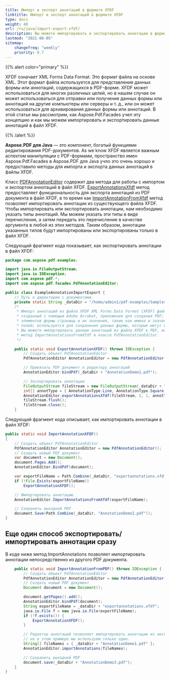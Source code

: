 ```yaml
---
title: Импорт и экспорт аннотаций в формате XFDF
linktitle: Импорт и экспорт аннотаций в формате XFDF
type: docs
weight: 40
url: /ru/java/import-export-xfdf/
description: Вы можете импортировать и экспортировать аннотации в формате XFDF, используя библиотеку Aspose.PDF для Java.
lastmod: "2021-06-05"
sitemap:
    changefreq: "weekly"
    priority: 0.7
---
```


{{% alert color="primary" %}}

XFDF означает XML Forms Data Format. Это формат файла на основе XML. Этот формат файла используется для представления данных формы или аннотаций, содержащихся в PDF-форме. XFDF может использоваться для многих различных целей, но в нашем случае он может использоваться для отправки или получения данных формы или аннотаций на другие компьютеры или серверы и т. д., или он может использоваться для архивирования данных формы или аннотаций. В этой статье мы рассмотрим, как Aspose.Pdf.Facades учел эту концепцию и как мы можем импортировать и экспортировать данные аннотаций в файл XFDF.

{{% /alert %}}

**Aspose.PDF для Java** — это компонент, богатый функциями редактирования PDF-документов.
 As we know XFDF является важным аспектом манипуляции с PDF-формами, пространство имен Aspose.Pdf.Facades в Aspose.PDF для Java учло это очень хорошо и предоставило методы для импорта и экспорта данных аннотаций в файлы XFDF.

Класс [PDFAnnotationEditor](https://reference.aspose.com/pdf/java/com.aspose.pdf.facades/PdfAnnotationEditor) содержит два метода для работы с импортом и экспортом аннотаций в файл XFDF. [ExportAnnotationsXfdf](https://reference.aspose.com/pdf/java/com.aspose.pdf.facades/PdfAnnotationEditor) метод предоставляет функциональность для экспорта аннотаций из PDF документа в файл XFDF, в то время как [ImportAnnotationFromXfdf](https://reference.aspose.com/pdf/java/com.aspose.pdf.facades/PdfAnnotationEditor) метод позволяет импортировать аннотации из существующего файла XFDF. Чтобы импортировать или экспортировать аннотации, нам необходимо указать типы аннотаций. Мы можем указать эти типы в виде перечисления, а затем передать это перечисление в качестве аргумента в любой из этих методов. Таким образом, аннотации указанных типов будут импортированы или экспортированы только в файл XFDF.

Следующий фрагмент кода показывает, как экспортировать аннотации в файл XFDF:

```java
package com.aspose.pdf.examples;

import java.io.FileOutputStream;
import java.io.IOException;
import com.aspose.pdf.*;
import com.aspose.pdf.facades.PdfAnnotationEditor;

public class ExampleAnnotationImportExport {
    // Путь к директории с документами.
    private static String _dataDir = "/home/admin1/pdf-examples/Samples/";
    /*
     * Импорт аннотаций из файла XFDF XML Forms Data Format (XFDF) файл,
     * созданный с помощью Adobe Acrobat, приложения для создания PDF; хранит описания
     * элементов формы страницы и их значения, такие как имена и значения для текстовых
     * полей; используется для сохранения данных формы, которые могут быть импортированы в PDF документ.
     * Вы можете импортировать данные аннотаций из файла XFDF в PDF, используя
     * метод ImportAnnotationsFromXfdf в классе PdfAnnotationEditor.
     */

    public static void ExportAnnotationXFDF() throws IOException {
        // Создать объект PdfAnnotationEditor
        PdfAnnotationEditor AnnotationEditor = new PdfAnnotationEditor();

        // Привязать PDF документ к редактору аннотаций
        AnnotationEditor.bindPdf(_dataDir + "AnnotationDemo1.pdf");

        // Экспортировать аннотации
        FileOutputStream fileStream = new FileOutputStream(_dataDir + "exportannotations.xfdf");
        int[] annotType = { AnnotationType.Line, AnnotationType.Square };
        AnnotationEditor.exportAnnotationsXfdf(fileStream, 1, 1, annotType);
        fileStream.flush();
        fileStream.close();
    }
```

Следующий фрагмент кода описывает, как импортировать аннотации в файл XFDF:

```java
public static void ImportAnnotationXFDF()
{
    // Создать объект PdfAnnotationEditor
    PdfAnnotationEditor AnnotationEditor = new PdfAnnotationEditor();
    // Создать новый PDF документ
    var document = new Document();
    document.Pages.Add();
    AnnotationEditor.BindPdf(document);

    var exportFileName = Path.Combine(_dataDir, "exportannotations.xfdf");
    if (!File.Exists(exportFileName))
        ExportAnnotationXFDF();

    // Импортировать аннотацию
    AnnotationEditor.ImportAnnotationsFromXfdf(exportFileName);

    // Сохранить выходной PDF
    document.Save(Path.Combine(_dataDir, "AnnotationDemo2.pdf"));
}
```

## Еще один способ экспортировать/импортировать аннотации сразу

В коде ниже метод ImportAnnotations позволяет импортировать аннотации непосредственно из другого PDF документа.

```java
    public static void ImportAnnotationFromPDF() throws IOException {
        // Создать объект PdfAnnotationEditor
        PdfAnnotationEditor AnnotationEditor = new PdfAnnotationEditor();
        // Создать новый PDF документ
        Document document = new Document();

        document.getPages().add();
        AnnotationEditor.bindPdf(document);
        String exportFileName = _dataDir + "exportannotations.xfdf";
        java.io.File f = new java.io.File(exportFileName);
        if (!f.exists()) {
            ExportAnnotationXFDF();
        }

        // Редактор аннотаций позволяет импортировать аннотации из нескольких PDF документов,
        // но в этом примере мы используем только один.
        String[] fileNames = { _dataDir + "AnnotationDemo1.pdf" };
        AnnotationEditor.importAnnotations(fileNames);

        // Сохранить выходной PDF
        document.save(_dataDir + "AnnotationDemo3.pdf");
    }
}
```